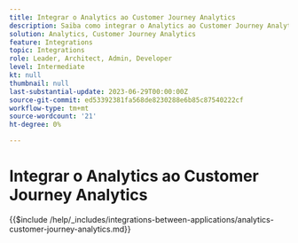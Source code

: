```yaml
---
title: Integrar o Analytics ao Customer Journey Analytics
description: Saiba como integrar o Analytics ao Customer Journey Analytics.
solution: Analytics, Customer Journey Analytics
feature: Integrations
topic: Integrations
role: Leader, Architect, Admin, Developer
level: Intermediate
kt: null
thumbnail: null
last-substantial-update: 2023-06-29T00:00:00Z
source-git-commit: ed53392381fa568de8230288e6b85c87540222cf
workflow-type: tm+mt
source-wordcount: '21'
ht-degree: 0%

---
```



# Integrar o Analytics ao Customer Journey Analytics

{{$include /help/_includes/integrations-between-applications/analytics-customer-journey-analytics.md}}
